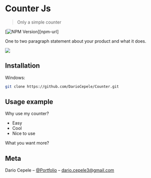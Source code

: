 # Counter Js
> Only a simple counter

[![NPM Version][npm-image]][npm-url]

One to two paragraph statement about your product and what it does.

![](header.png)

## Installation

Windows:

```sh
git clone https://github.com/DarioCepele/Counter.git
```

## Usage example

Why use my counter?

* Easy
* Cool
* Nice to use

What you want more?

## Meta

Dario Cepele – [@Portfolio](https://dariocepele.github.io/) – dario.cepele3@gmail.com

<!-- Markdown link & img dfn's -->
[npm-image]: https://img.shields.io/npm/v/npm

